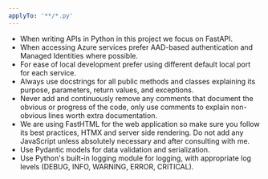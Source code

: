 ```yaml
---
applyTo: '**/*.py'
---
```

- When writing APIs in Python in this project we focus on FastAPI.
- When accessing Azure services prefer AAD-based authentication and Managed Identities where possible.
- For ease of local development prefer using different default local port for each service.
- Always use docstrings for all public methods and classes explaining its purpose, parameters, return values, and exceptions.
- Never add and continuously remove any comments that document the obvious or progress of the code, only use comments to explain non-obvious lines worth extra documentation.
- We are using FastHTML for the web application so make sure you follow its best practices, HTMX and server side rendering. Do not add any JavaScript unless absolutely necessary and after consulting with me.
- Use Pydantic models for data validation and serialization.
- Use Python's built-in logging module for logging, with appropriate log levels (DEBUG, INFO, WARNING, ERROR, CRITICAL).